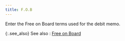 ```yaml
---
title: F.O.B
---
```



Enter the Free on Board terms used for the debit memo.


{:.see_also}
See also
: [Free on Board]({{site.pp_baseurl}}/return-proc/doc-prof/contents/tabs/details/delivery-information/fob_pr.html)

